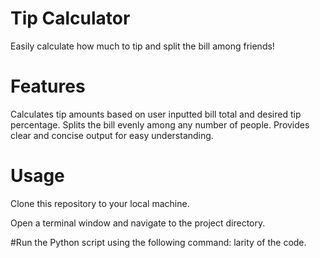 # Tip Calculator

Easily calculate how much to tip and split the bill among friends!

# Features

Calculates tip amounts based on user inputted bill total and desired tip percentage.
Splits the bill evenly among any number of people.
Provides clear and concise output for easy understanding.
# Usage
Clone this repository to your local machine.

Open a terminal window and navigate to the project directory.

#Run the Python script using the following command:
larity of the code.
